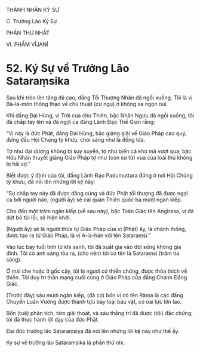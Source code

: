 THÁNH NHÂN KÝ SỰ

C. Trưởng Lão Ký Sự

PHẦN THỨ NHẤT

VI. PHẨM VĪJANĪ

# 52. Ký Sự về Trưởng Lão Sataraṃsika

Sau khi trèo lên tảng đá cao, đấng Tối Thượng Nhân đã ngồi xuống. Tôi là vị Bà-la-môn thông thạo về chú thuật (cư ngụ) ở không xa ngọn núi.

Khi đấng Đại Hùng, vị Trời của chư Thiên, bậc Nhân Ngưu đã ngồi xuống, tôi đã chắp tay lên và đã ngợi ca đấng Lãnh Đạo Thế Gian rằng:

“Vị này là đức Phật, đấng Đại Hùng, bậc giảng giải về Giáo Pháp cao quý, đứng đầu Hội Chúng tỳ khưu, chói sáng như là đống lửa.

Tợ như đại dương không bị suy suyển, tợ như biển cả khó mà vượt qua, bậc Hữu Nhãn thuyết giảng Giáo Pháp tợ như (con sư tử) vua của loài thú không bị hãi sợ.”

Biết được ý định của tôi, đấng Lãnh Đạo Padumuttara đứng ở nơi Hội Chúng tỳ khưu, đã nói lên những lời kệ này:

“Sự chắp tay này đã được dâng cúng và đức Phật tối thượng đã được ngợi ca bởi người nào, (người ấy) sẽ cai quản Thiên quốc ba mươi ngàn kiếp.

Cho đến một trăm ngàn kiếp (về sau này), bậc Toàn Giác tên Aṅgīrasa, vị đã dứt bỏ tội lỗi, sẽ hiện khởi.

(Người ấy) sẽ là người thừa tự Giáo Pháp của vị (Phật) ấy, là chánh thống, được tạo ra từ Giáo Pháp, là vị A-la-hán với tên Sataraṃsī.”

Vào lúc bảy tuổi tính từ khi sanh, tôi đã xuất gia vào đời sống không gia đình. Tôi có ánh sáng tỏa ra, (cho nên) tôi có tên là Sataraṃsī (trăm tia sáng).

Ở mái che hoặc ở gốc cây, tôi là người có thiền chứng, được thỏa thích về thiền. Tôi duy trì thân mạng cuối cùng ở Giáo Pháp của đấng Chánh Đẳng Giác.

(Trước đây) sáu mươi ngàn kiếp, (đã có) bốn vị có tên Rāma là các đấng Chuyển Luân Vương được thành tựu bảy loại báu vật, có oai lực lớn lao.

Bốn (tuệ) phân tích, tám giải thoát, và sáu thắng trí đã được (tôi) đắc chứng; tôi đã thực hành lời dạy của đức Phật.

Đại đức trưởng lão Sataraṃsiya đã nói lên những lời kệ này như thế ấy.

Ký sự về trưởng lão Sataraṃsika là phần thứ nhì.
